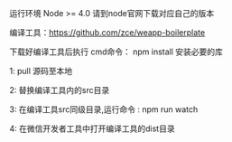 运行环境  Node >= 4.0  请到node官网下载对应自己的版本

编译工具：https://github.com/zce/weapp-boilerplate

下载好编译工具后执行 cmd命令： npm install   安装必要的库

1: pull 源码至本地

2: 替换编译工具内的src目录

3: 在编译工具src同级目录,运行命令 : npm run watch 

4: 在微信开发者工具中打开编译工具的dist目录
